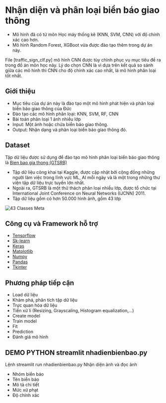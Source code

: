 # Nhận diện và phân loại biển báo giao thông 

- Mô hình đã có từ môn Học máy thống kê  (KNN, SVM, CNN) với độ chính xác cao hơn.
- Mô hình Random Forest, XGBoot vừa được đào tạo thêm trong dự án này.
    
File [traffic_sign_clf.py] mô hình CNN được tùy chỉnh phục vụ mục tiêu đề ra trong đồ án môn học này. Lý do chọn CNN là vì dựa trên kết quả so sánh giữa các mô hình thì CNN cho độ chính xác cao nhất, là mô hình phân loại tốt nhất.

## Giới thiệu
- Mục tiêu của dự án này là đào tạo một mô hình phát hiện và phân loại biển báo giao thông của Đức
- Đào tạo các mô hình phân loại: KNN, SVM, RF, CNN
- Bài toán phân loại 1 ảnh nhiều lớp
- Input: Một ảnh hoặc chứa biển báo giao thông.
- Output: Nhận dạng và phân loại biển báo giao thông đó.

## Dataset 
Tập dữ liệu được sử dụng để đào tạo mô hình phân loại biển báo giao thông là [Bien bao gia thong (GTSRB)](https://www.kaggle.com/datasets/meowmeowmeowmeowmeow/gtsrb-german-traffic-sign) 
  - Tập dữ liệu công khai tại Kaggle, được cập nhật bởi cộng đồng những người làm việc trong lĩnh vực ML, AI mỗi ngày và là một trong những thư viện tập dữ liệu trực tuyến lớn nhất.
  - Ngoài ra, GTSRB là một thử thách phân loại nhiều lớp, được tổ chức tại International Joint Conference on Neural Networks (IJCNN) 2011.
  - Tập dữ liệu gồm có hơn 50.000 hình ảnh, gồm 43 lớp 

![43 Classes Meta](https://user-images.githubusercontent.com/85627308/167721365-159d000f-5664-46b3-a048-019d69366696.png)

## Công cụ và Framework hỗ trợ
- [Tensorflow](https://www.tensorflow.org/)
- [Sk-learn](https://scikit-learn.org/)
- [Keras](https://keras.io/)
- [Matplotlib](https://matplotlib.org/)
- [Numpy](https://numpy.org/)
- [Pandas](https://pandas.pydata.org/)
- [Tkinter](https://docs.python.org/3/library/tkinter.html)

## Phương pháp tiếp cận
- Load dữ liệu
- Khám phá, phân tích tập dữ liệu
- Trực quan hóa dữ liệu
- Tiền xử lí (Resizing, Grayscaling, Histogram equalization,...)
- Create model
- Train model
- Fit
- Prediction
- Đánh giá mô hình

## DEMO PYTHON streamlit nhadienbienbao.py
Lệnh streamlit run nhadienbienbao.py
  Nhận diện ảnh và đọc ảnh
- Nhóm biển báo
- Tên biển báo
- Mô tả chi tiết
- Mức xử phạt
- Độ chính xác

